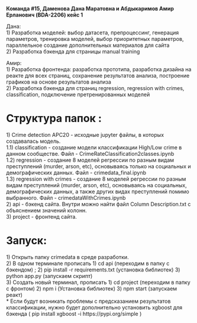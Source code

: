 <p> <b> Команда #15, Даменова Дана Маратовна и Абдыкаримов Амир Ерланович (BDA-2206) кейс 1 </b> </p>
<p> Дана: <br> 
1) Разработка моделей: выбор датасета, препроцессинг, генерация параметров, тренировка моделей, выбор приоритетных параметров, параллельное создание дополнительных материалов для сайта  <br> 
2) Разработка бэкенда для страницы manual training <br>
<p> Амир: <br> 
1) Разработка фронтенда: разработка прототипа, разработка дизайна на реакте для всех страниц, сохранение результатов анализа, построение графиков на основе результатов анализа  <br> 
2) Разработка бэкенда для страниц regression, regression with crimes, classification, подключение претренированных моделей </p>
<h1> Структура папок : </h1>
1) Crime detection APC20 - исходные jupyter файлы, в которых создавалась модель. <br>
   1.1) classification - создание модели классификации High/Low crime в данном сообществе. Файл  - CrimeRateClassification2classes.ipynb <br>
   1.2) regression - создание 8 моделей регрессии по разным видам преступлений (murder, arson, etc), основываясь только на социальных и демографических данных. Файл - crimedata_final.ipynb <br>
   1.3) regression with crimes - создание 8 моделей регрессии по разным видам преступлений (murder, arson, etc), основываясь на социальных, демографических данных, а также других видах преступлений помимо выбранного. Файл - crimedataWithCrimes.ipynb <br>
2) api - бэкенд сайта. Внутри можно найти файл Column Description.txt с объяснением значений колонн. <br>
3) project - фронтенд сайта. <br>
<h1> Запуск: </h1>
1) Открыть папку crimedata в среде разработки. <br>
2) В одном терминале прописать 1) cd api (переходим в папку с бэкендом) ; 2) pip install -r requirements.txt (установка библиотек) 3) python app.py (запускаем скрипт) <br>
3) Создать новый терминал, прописать 1) cd project (переходим в папку с фронтом) 2) npm i (Установка библиотек) 3) npm start (запускаем реакт) <br>
* Если будут возникать проблемы с предсказанием результатов классификации, нужно будет дополнительно установить xgboost для бэкенда ( pip install xgboost -i https://pypi.org/simple )
